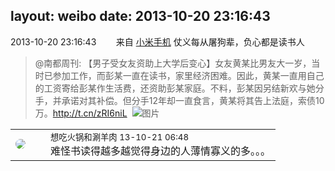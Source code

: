 layout: weibo
date: 2013-10-20 23:16:43
---
<meta name="referrer" content="no-referrer" />

2013-10-20 23:16:43  &nbsp;&nbsp;&nbsp;&nbsp;&nbsp;&nbsp; 来自 <a href="http://app.weibo.com/t/feed/22zMnn" rel="nofollow">小米手机</a>
仗义每从屠狗辈，负心都是读书人
>  @南都周刊: 【男子受女友资助上大学后变心】女友黄某比男友大一岁，当时已参加工作，而彭某一直在读书，家里经济困难。因此，黄某一直用自己的工资寄给彭某作生活费，还资助彭某家庭。不料，彭某因另结新欢与她分手，并承诺对其补偿。但分手12年却一直食言，黄某将其告上法庭，索债10万。http://t.cn/zRI6niL ​​​
>  ![图片](https://ww4.sinaimg.cn/large/61d7cd94jw1e9rz6bx9lsj20ca0ca0td.jpg)

<table style="width: 100%;">
  <tr>
    <td style="width: 40px;"><img style="border-radius:50%" src="https://tva1.sinaimg.cn/crop.0.1.751.751.50/71c5c7f8jw8f5hblff0u4j20kv0ky3zn.jpg?KID=imgbed,tva&Expires=1624465801&ssig=EhFkBB%2FvZt"></td>
    <td colspan="2"><small>想吃火锅和涮羊肉 13-10-21 06:48</small><br/>难怪书读得越多越觉得身边的人薄情寡义的多。。。</td>
  </tr>
</table>
